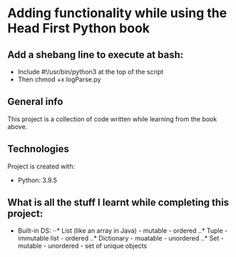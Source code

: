 # Adding functionality while using the Head First Python book

## Add a shebang line to execute at bash:
* Include #!/usr/bin/python3 at the top of the script
* Then chmod +x logParse.py

## General info
This project is a collection of code written while learning from the book above.
	
## Technologies
Project is created with:
* Python: 3.9.5

## What is all the stuff I learnt while completing this project:

* Built-in DS: 
⋅⋅* List (like an array in Java) - mutable - ordered
..* Tuple - immutable list - ordered
..* Dictionary  - muatable - unordered
..* Set - mutable - unordered - set of unique objects
